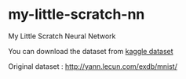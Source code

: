 # my-little-scratch-nn
My Little Scratch Neural Network

You can download the dataset from [kaggle dataset](https://www.kaggle.com/competitions/digit-recognizer/data?select=train.csv)


Original dataset : http://yann.lecun.com/exdb/mnist/
